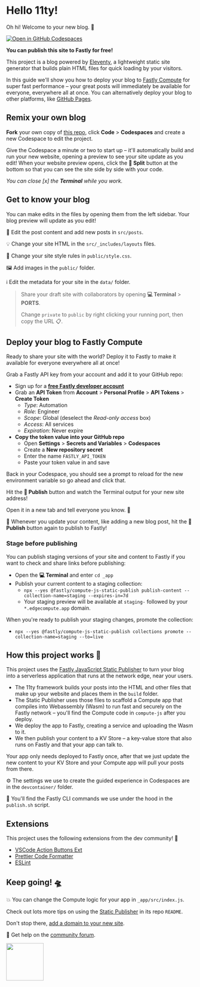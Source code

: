# Hello 11ty!

Oh hi! Welcome to your new blog. 🎡

[![Open in GitHub Codespaces](https://github.com/codespaces/badge.svg)](https://codespaces.new/SueSmith/hello-eleventy)

**You can publish this site to Fastly for free!**

This project is a blog powered by [Eleventy](https://www.11ty.dev/), a lightweight static site generator that builds plain HTML files for quick loading by your visitors.

In this guide we'll show you how to deploy your blog to <a href="https://www.fastly.com/products/edge-compute" target="_blank">Fastly Compute</a> for super fast performance – your great posts will immediately be available for everyone, everywhere all at once. You can alternatively deploy your blog to other platforms, like <a href="https://pages.github.com/" target="_blank">GitHub Pages</a>. 

## Remix your own blog

**Fork** your own copy of [this repo](https://github.com/glitchdotcom/fastly-hello-eleventy), click **Code** > **Codespaces** and create a new Codespace to edit the project.

Give the Codespace a minute or two to start up – it'll automatically build and run your new website, opening a preview to see your site update as you edit! When your website preview opens, click the **🔎 Split** button at the bottom so that you can see the site side by side with your code.

_You can close [x] the **Terminal** while you work._

## Get to know your blog

You can make edits in the files by opening them from the left sidebar. Your blog preview will update as you edit!

📝 Edit the post content and add new posts in `src/posts`.

💡 Change your site HTML in the `src/_includes/layouts` files.

🎨 Change your site style rules in `public/style.css`.

🖼️ Add images in the `public/` folder.

ℹ️ Edit the metadata for your site in the `data/` folder.

> Share your draft site with collaborators by opening **💻 Terminal** > **PORTS**.
>
> Change `private` to `public` by right clicking your running port, then copy the URL 📋.

## Deploy your blog to Fastly Compute

Ready to share your site with the world? Deploy it to Fastly to make it available for everyone everywhere all at once!

Grab a Fastly API key from your account and add it to your GitHub repo:

- Sign up for a <strong><a href="https://www.fastly.com/signup/" target="_blank">free Fastly developer account</a></strong>
- Grab an **API Token** from **Account** > **Personal Profile** > **API Tokens** > **Create Token**
  - _Type_: Automation
  - _Role_: Engineer
  - _Scope_: Global (deselect the _Read-only access_ box)
  - _Access_: All services
  - _Expiration_: Never expire
- **Copy the token value into your GitHub repo**
  - Open **Settings** > **Secrets and Variables** > **Codespaces**
  - Create a **New repository secret**
  - Enter the name `FASTLY_API_TOKEN`
  - Paste your token value in and save

Back in your Codespace, you should see a prompt to reload for the new environment variable so go ahead and click that.

Hit the **🚀 Publish** button and watch the Terminal output for your new site address!

Open it in a new tab and tell everyone you know. 📣

🎢 Whenever you update your content, like adding a new blog post, hit the **🚀 Publish** button again to publish to Fastly!

### Stage before publishing

You can publish staging versions of your site and content to Fastly if you want to check and share links before publishing:

* Open the **💻 Terminal** and enter `cd _app`
* Publish your current content to a staging collection:
  * `npx --yes @fastly/compute-js-static-publish publish-content --collection-name=staging --expires-in=7d`
  * Your staging preview will be available at `staging-` followed by your `*.edgecompute.app` domain.

When you're ready to publish your staging changes, promote the collection:

* `npx --yes @fastly/compute-js-static-publish collections promote --collection-name=staging --to=live`

## How this project works 🧐

This project uses the <a href="https://github.com/fastly/compute-js-static-publish" target="_blank">Fastly JavaScript Static Publisher</a> to turn your blog into a serverless application that runs at the network edge, near your users. 

* The 11ty framework builds your posts into the HTML and other files that make up your website and places them in the `build` folder.
* The Static Publisher uses those files to scaffold a Compute app that compiles into Webassembly (Wasm) to run fast and securely on the Fastly network – you'll find the Compute code in `compute-js` after you deploy.
* We deploy the app to Fastly, creating a service and uploading the Wasm to it.
* We then publish your content to a KV Store – a key-value store that also runs on Fastly and that your app can talk to.

Your app only needs deployed to Fastly once, after that we just update the new content to your KV Store and your Compute app will pull your posts from there.

⚙️ The settings we use to create the guided experience in Codespaces are in the `devcontainer/` folder.

🧰 You'll find the Fastly CLI commands we use under the hood in the `publish.sh` script.

## Extensions

This project uses the following extensions from the dev community! 🙌

* [VSCode Action Buttons Ext](https://marketplace.visualstudio.com/items?itemName=jkearins.action-buttons-ext)
* [Prettier Code Formatter](https://marketplace.visualstudio.com/items?itemName=esbenp.prettier-vscode)
* [ESLint](https://marketplace.visualstudio.com/items?itemName=dbaeumer.vscode-eslint)

## Keep going! 🛸

💥 You can change the Compute logic for your app in `_app/src/index.js`. 

Check out lots more tips on using the <a href="https://github.com/fastly/compute-js-static-publish" target="_blank">Static Publisher</a> in its repo `README`.

Don't stop there, <a href="https://www.fastly.com/documentation/solutions/tutorials/deliver-your-site/#sending-domain-traffic-to-fastly" target="_blank">add a domain to your new site</a>.

🛟 Get help on the <a href="https://community.fastly.com" target="_blank">community forum</a>.

<img src="https://github.com/user-attachments/assets/17a8af4a-100f-416d-a1cf-f84174262138" width="100px"/>
